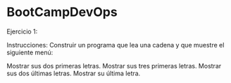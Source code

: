 # BootCampDevOps

Ejercicio 1:

Instrucciones: Construir un programa que lea una cadena y que muestre el siguiente menú:

Mostrar sus dos primeras letras.
Mostrar sus tres primeras letras.
Mostrar sus dos últimas letras.
Mostrar su última letra.

